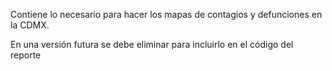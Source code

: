Contiene lo necesario para hacer los mapas de contagios y defunciones en la CDMX. 

En una versión futura se debe eliminar para incluirlo en el código del reporte
